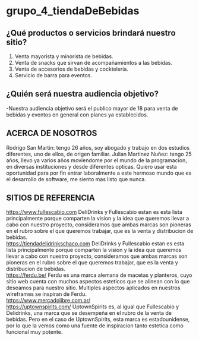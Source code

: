 # grupo_4_tiendaDeBebidas

¿Qué productos o servicios brindará nuestro sitio?
-------------------------------------------------------------------------------------------------
1)	Venta mayorista y minorista de bebidas.
2)	Venta de snacks que sirvan de acompañamientos a las bebidas.
3)	Venta de accesorios de bebidas y cockteleria.
4)	Servicio de barra para eventos.


¿Quién será nuestra audiencia objetivo?
-------------------------------------------------------------------------------------------------
-Nuestra audiencia objetivo será el publico mayor de 18 para venta de bebidas  y eventos en general  con planes ya establecidos.


ACERCA DE NOSOTROS
-------------------------------------------------------------------------------------------------

Rodrigo San Martin: tengo 26 años, soy abogado y trabajo en dos estudios diferentes, uno de ellos, de origen familiar.
Julian Martinez Nuñez: tengo 25 años, llevo ya varios años moviendome por el mundo de la programacion, en diversas instituciones y desde diferentes opticas. Quiero usar esta oportunidad para por fin entrar laboralmente a este hermoso mundo que es el desarrollo de software, me siento mas listo que nunca.

SITIOS DE REFERENCIA
-------------------------------------------------------------------------------------------------
https://www.fullescabio.com DeliDrinks y Fullescabio estan es esta lista principalmente porque comparten la vision y la idea que queremos llevar a cabo con nuestro proyecto, consideramos que ambas marcas son pioneras en el rubro sobre el que queremos trabajar, que es la venta y distribucion de bebidas.<br>
https://tiendadelidrinkschaco.com DeliDrinks y Fullescabio estan es esta lista principalmente porque comparten la vision y la idea que queremos llevar a cabo con nuestro proyecto, consideramos que ambas marcas son pioneras en el rubro sobre el que queremos trabajar, que es la venta y distribucion de bebidas.<br>
https://ferdu.be/ Ferdu es una marca alemana de macetas y planteros, cuyo sitio web cuenta con muchos aspectos esteticos que se alinean con lo que deseamos para nuestro sitio. Multiples aspectos aplicados en nuestros wireframes se inspiran de Ferdu.<br>
https://www.mercadolibre.com.ar/ <br>
https://uptownspirits.com/ UptownSpirits es, al igual que Fullescabio y Delidrinks, una marca que se desempeña en el rubro de la venta de bebidas. Pero en el caso de UptownSpirits, esta marca es estadounidense, por lo que la vemos como una fuente de inspiracion tanto estetica como funcional muy potente.




